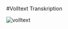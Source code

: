 #Volltext Transkription


![volltext](https://user-images.githubusercontent.com/8956270/111913538-e3558380-8a6e-11eb-828d-2b199b01ed3e.jpg)

